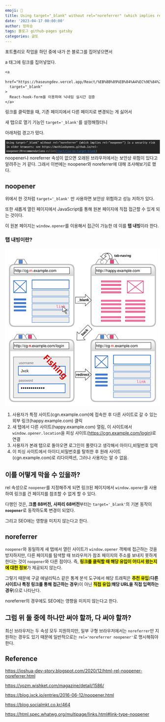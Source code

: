 ```yaml
---
emoji: 🔮
title: Using target="_blank" without rel="noreferrer" (which implies rel="noopener")
date: '2023-04-17 00:00:00'
author: 정하승
tags: 블로그 github-pages gatsby
categories: 글또
---
```


포트폴리오 작업을 하던 중에 내가 쓴 블로그를 집어넣으면서

a 태그에 링크를 집어넣었다.

```tsx
<a
  href="https://haseungdev.vercel.app/React/%EB%8B%89%EB%84%A4%EC%9E%84%20%EC%9E%90%EC%9D%8C,%EB%AA%A8%EC%9D%8C%20%EC%B2%98%EB%A6%AC%20%EB%B0%8F%20%EB%8B%89%EB%84%A4%EC%9E%84%20%EB%B3%80%EA%B2%BD%ED%95%98%EA%B8%B0/"
  target="_blank"
>
  React-hook-form을 이용하여 닉네임 실시간 검증
</a>
```

링크를 클릭했을 때, 기존 페이지에서 다른 페이지로 변경되는 게 싫어서

새 탭으로 열기 기능인 `target='_blank'`를 설정해줬더니

아래처럼 경고가 떴다.

<img src='../../assets/noopenerwarning.png'/>
<br />
noopener나 noreferrer 속성이 없으면 오래된 브라우저에서는 보안상 위험이 있다고 알려주는 거 같다. 그래서 이번에는 noopener와 noreferrer에 대해 조사해보기로 했다.

## noopener

위에서 한 것처럼 `target='_blank'` 만 사용하면 보안상 위험하고 성능 저하가 있다.

또한 새롭게 열린 페이지에서 JavaScript를 통해 원본 페이지에 직접 접근할 수 있게 되는 것이다.

이 원본 페이지는 `window.opener`를 이용해서 접근이 가능한 데 이를 **탭 내빙**이라 한다.

### 탭 내빙이란?

<img src='../../assets/tab-nabbing.svg'/>
<br />

1. 사용자가 특정 사이트(cgn.example.com)에 접속한 후 다른 사이트로 갈 수 있는 외부 링크(happy.example.com) 클릭
2. 새 탭에서 다른 사이트(happy.example.com) 열림, 이 사이트에서 `window.opener.location`을 피싱 사이트(https://cgn.example.com/login)로 연결
3. 사용자가 본래 탭으로 돌아오면 로그인이 풀렷다고 생각해서 아이디,비밀번호 입력
4. 이 피싱 사이트에서 아이디,비밀번호를 탈취한 후 원래 사이트(cgn.example.com)로 리다이렉션, 그러나 사용자는 알 수 없음.

## 이를 어떻게 막을 수 있을까?

rel 속성으로 `noopener`를 지정해주게 되면 링크된 페이지에서 `window.opener`을 사용하여 링크를 건 페이지를 참조할 수 없게 할 수 있다.

다행인 것은, **크롬 88버전, 사파리 68버전**부터는 `target='_blank'`의 기본 동작이 <span style='font-weight:bold'>`noopener`</span>로 동작하도록 변경이 되었다.

그리고 SEO에는 영향을 미치지 않는다고 한다.

## noreferrer

`noopener`와 동일하게 새 탭에서 열린 사이트가 `window.opener` 객체에 접근하는 것을 방지하지만, 다른 페이지를 탐색할 때 브라우저가 참조 페이지의 주소를 보내지 못하게 한다는 것이 `noopener`와 다른 점이다. 즉, <span style='background-color:yellow;font-weight:bold'>링크를 클릭할 때 해당 유입이 어디서 왔는지에 대한 정보</span>가 제공되지 않는다.

그렇기 때문에 구글 애널리틱스 같은 통계 분석 도구에서 해당 트래픽은 <span style='background-color:yellow;font-weight:bold'>추천 유입</span>(<span style='font-weight:bold'>다른 사이트나 특정 링크를 통해 접근하는 경우</span>)이 아닌 <span style='background-color:yellow;font-weight:bold'>직접 유입</span>(<span style='font-weight:bold'>해당 URL을 직접 입력하는 경우</span>)으로 나타난다.

noreferrer의 경우에도 SEO에는 영향을 미치지 않는다고 한다.

## 그럼 위 둘 중에 하나만 써야 할까, 다 써야 할까?

최신 브라우저는 두 속성 모두 지원하지만, 일부 구형 브라우저에서는 `noreferrer`만 지원하는 경우도 있기 때문에 일반적으로는 `rel='noreferrer noopener'`로 명시해줘야 한다.

## Reference

https://joshua-dev-story.blogspot.com/2020/12/html-rel-noopener-noreferrer.html

https://yozm.wishket.com/magazine/detail/1586/

https://blog.jxck.io/entries/2016-06-12/noopener.html

https://blog.socialmkt.co.kr/464

https://html.spec.whatwg.org/multipage/links.html#link-type-noopener
